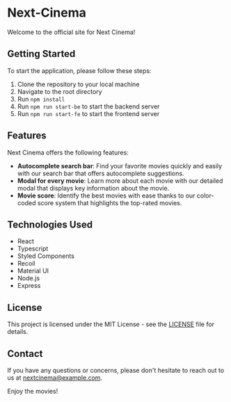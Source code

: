 # Next-Cinema

Welcome to the official site for Next Cinema!

## Getting Started

To start the application, please follow these steps:

1. Clone the repository to your local machine
2. Navigate to the root directory
3. Run `npm install`
4. Run `npm run start-be` to start the backend server
5. Run `npm run start-fe` to start the frontend server

## Features

Next Cinema offers the following features:

- **Autocomplete search bar**: Find your favorite movies quickly and easily with our search bar that offers autocomplete suggestions.
- **Modal for every movie**: Learn more about each movie with our detailed modal that displays key information about the movie.
- **Movie score**: Identify the best movies with ease thanks to our color-coded score system that highlights the top-rated movies.

## Technologies Used

- React
- Typescript
- Styled Components
- Recoil
- Material UI
- Node.js
- Express

## License

This project is licensed under the MIT License - see the [LICENSE](LICENSE) file for details.

## Contact

If you have any questions or concerns, please don't hesitate to reach out to us at nextcinema@example.com.

Enjoy the movies!
